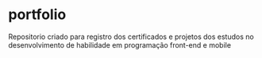 # portfolio
Repositorio criado para registro dos certificados e projetos dos estudos no desenvolvimento de habilidade em programação front-end e mobile
